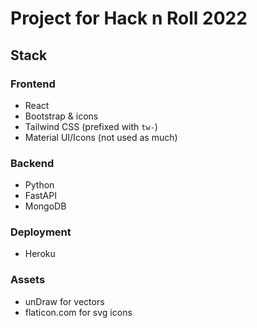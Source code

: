 # Project for Hack n Roll 2022

## Stack
### Frontend
- React
- Bootstrap & icons
- Tailwind CSS (prefixed with `tw-`)
- Material UI/Icons (not used as much)

### Backend
- Python
- FastAPI
- MongoDB

### Deployment
- Heroku

### Assets
- unDraw for vectors
- flaticon.com for svg icons
